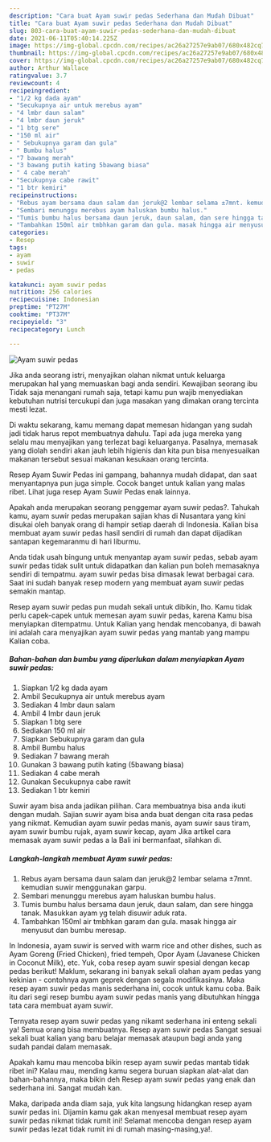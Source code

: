 ```yaml
---
description: "Cara buat Ayam suwir pedas Sederhana dan Mudah Dibuat"
title: "Cara buat Ayam suwir pedas Sederhana dan Mudah Dibuat"
slug: 803-cara-buat-ayam-suwir-pedas-sederhana-dan-mudah-dibuat
date: 2021-06-11T05:40:14.225Z
image: https://img-global.cpcdn.com/recipes/ac26a27257e9ab07/680x482cq70/ayam-suwir-pedas-foto-resep-utama.jpg
thumbnail: https://img-global.cpcdn.com/recipes/ac26a27257e9ab07/680x482cq70/ayam-suwir-pedas-foto-resep-utama.jpg
cover: https://img-global.cpcdn.com/recipes/ac26a27257e9ab07/680x482cq70/ayam-suwir-pedas-foto-resep-utama.jpg
author: Arthur Wallace
ratingvalue: 3.7
reviewcount: 4
recipeingredient:
- "1/2 kg dada ayam"
- "Secukupnya air untuk merebus ayam"
- "4 lmbr daun salam"
- "4 lmbr daun jeruk"
- "1 btg sere"
- "150 ml air"
- " Sebukupnya garam dan gula"
- " Bumbu halus"
- "7 bawang merah"
- "3 bawang putih kating 5bawang biasa"
- " 4 cabe merah"
- "Secukupnya cabe rawit"
- "1 btr kemiri"
recipeinstructions:
- "Rebus ayam bersama daun salam dan jeruk@2 lembar selama ±7mnt. kemudian suwir menggunakan garpu."
- "Sembari menunggu merebus ayam haluskan bumbu halus."
- "Tumis bumbu halus bersama daun jeruk, daun salam, dan sere hingga tanak. Masukkan ayam yg telah disuwir aduk rata."
- "Tambahkan 150ml air tmbhkan garam dan gula. masak hingga air menyusut dan bumbu meresap."
categories:
- Resep
tags:
- ayam
- suwir
- pedas

katakunci: ayam suwir pedas 
nutrition: 256 calories
recipecuisine: Indonesian
preptime: "PT27M"
cooktime: "PT37M"
recipeyield: "3"
recipecategory: Lunch

---
```



![Ayam suwir pedas](https://img-global.cpcdn.com/recipes/ac26a27257e9ab07/680x482cq70/ayam-suwir-pedas-foto-resep-utama.jpg)

Jika anda seorang istri, menyajikan olahan nikmat untuk keluarga merupakan hal yang memuaskan bagi anda sendiri. Kewajiban seorang ibu Tidak saja menangani rumah saja, tetapi kamu pun wajib menyediakan kebutuhan nutrisi tercukupi dan juga masakan yang dimakan orang tercinta mesti lezat.

Di waktu  sekarang, kamu memang dapat memesan hidangan yang sudah jadi tidak harus repot membuatnya dahulu. Tapi ada juga mereka yang selalu mau menyajikan yang terlezat bagi keluarganya. Pasalnya, memasak yang diolah sendiri akan jauh lebih higienis dan kita pun bisa menyesuaikan makanan tersebut sesuai makanan kesukaan orang tercinta. 

Resep Ayam Suwir Pedas ini gampang, bahannya mudah didapat, dan saat menyantapnya pun juga simple. Cocok banget untuk kalian yang malas ribet. Lihat juga resep Ayam Suwir Pedas enak lainnya.

Apakah anda merupakan seorang penggemar ayam suwir pedas?. Tahukah kamu, ayam suwir pedas merupakan sajian khas di Nusantara yang kini disukai oleh banyak orang di hampir setiap daerah di Indonesia. Kalian bisa membuat ayam suwir pedas hasil sendiri di rumah dan dapat dijadikan santapan kegemaranmu di hari liburmu.

Anda tidak usah bingung untuk menyantap ayam suwir pedas, sebab ayam suwir pedas tidak sulit untuk didapatkan dan kalian pun boleh memasaknya sendiri di tempatmu. ayam suwir pedas bisa dimasak lewat berbagai cara. Saat ini sudah banyak resep modern yang membuat ayam suwir pedas semakin mantap.

Resep ayam suwir pedas pun mudah sekali untuk dibikin, lho. Kamu tidak perlu capek-capek untuk memesan ayam suwir pedas, karena Kamu bisa menyiapkan ditempatmu. Untuk Kalian yang hendak mencobanya, di bawah ini adalah cara menyajikan ayam suwir pedas yang mantab yang mampu Kalian coba.

<!--inarticleads1-->

##### Bahan-bahan dan bumbu yang diperlukan dalam menyiapkan Ayam suwir pedas:

1. Siapkan 1/2 kg dada ayam
1. Ambil Secukupnya air untuk merebus ayam
1. Sediakan 4 lmbr daun salam
1. Ambil 4 lmbr daun jeruk
1. Siapkan 1 btg sere
1. Sediakan 150 ml air
1. Siapkan  Sebukupnya garam dan gula
1. Ambil  Bumbu halus
1. Sediakan 7 bawang merah
1. Gunakan 3 bawang putih kating (5bawang biasa)
1. Sediakan  4 cabe merah
1. Gunakan Secukupnya cabe rawit
1. Sediakan 1 btr kemiri


Suwir ayam bisa anda jadikan pilihan. Cara membuatnya bisa anda ikuti dengan mudah. Sajian suwir ayam bisa anda buat dengan cita rasa pedas yang nikmat. Kemudian ayam suwir pedas manis, ayam suwir saus tiram, ayam suwir bumbu rujak, ayam suwir kecap, ayam Jika artikel cara memasak ayam suwir pedas a la Bali ini bermanfaat, silahkan di. 

<!--inarticleads2-->

##### Langkah-langkah membuat Ayam suwir pedas:

1. Rebus ayam bersama daun salam dan jeruk@2 lembar selama ±7mnt. kemudian suwir menggunakan garpu.
1. Sembari menunggu merebus ayam haluskan bumbu halus.
1. Tumis bumbu halus bersama daun jeruk, daun salam, dan sere hingga tanak. Masukkan ayam yg telah disuwir aduk rata.
1. Tambahkan 150ml air tmbhkan garam dan gula. masak hingga air menyusut dan bumbu meresap.


In Indonesia, ayam suwir is served with warm rice and other dishes, such as Ayam Goreng (Fried Chicken), fried tempeh, Opor Ayam (Javanese Chicken in Coconut Milk), etc. Yuk, coba resep ayam suwir spesial dengan kecap pedas berikut! Maklum, sekarang ini banyak sekali olahan ayam pedas yang kekinian - contohnya ayam geprek dengan segala modifikasinya. Maka resep ayam suwir pedas manis sederhana ini, cocok untuk kamu coba. Baik itu dari segi resep bumbu ayam suwir pedas manis yang dibutuhkan hingga tata cara membuat ayam suwir. 

Ternyata resep ayam suwir pedas yang nikamt sederhana ini enteng sekali ya! Semua orang bisa membuatnya. Resep ayam suwir pedas Sangat sesuai sekali buat kalian yang baru belajar memasak ataupun bagi anda yang sudah pandai dalam memasak.

Apakah kamu mau mencoba bikin resep ayam suwir pedas mantab tidak ribet ini? Kalau mau, mending kamu segera buruan siapkan alat-alat dan bahan-bahannya, maka bikin deh Resep ayam suwir pedas yang enak dan sederhana ini. Sangat mudah kan. 

Maka, daripada anda diam saja, yuk kita langsung hidangkan resep ayam suwir pedas ini. Dijamin kamu gak akan menyesal membuat resep ayam suwir pedas nikmat tidak rumit ini! Selamat mencoba dengan resep ayam suwir pedas lezat tidak rumit ini di rumah masing-masing,ya!.

